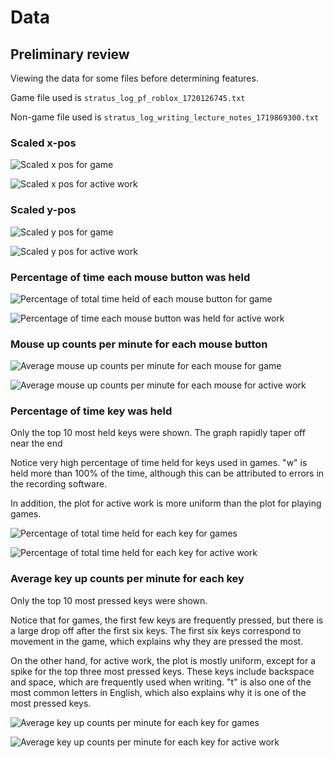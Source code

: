 # Data

## Preliminary review

Viewing the data for some files before determining features.

Game file used is `stratus_log_pf_roblox_1720126745.txt`

Non-game file used is `stratus_log_writing_lecture_notes_1719869300.txt`

### Scaled x-pos

![Scaled x pos for game](image-14.png)

![Scaled x pos for active work](image-7.png)

### Scaled y-pos

![Scaled y pos for game](image-1.png)

![Scaled y pos for active work](image-8.png)

### Percentage of time each mouse button was held

![Percentage of total time held of each mouse button for game](image-2.png)

![Percentage of time each mouse button was held for active work](image-9.png)

### Mouse up counts per minute for each mouse button

![Average mouse up counts per minute for each mouse for game](image-4.png)

![Average mouse up counts per minute for each mouse for active work](image-10.png)

### Percentage of time key was held

Only the top 10 most held keys were shown. The graph rapidly taper off near the
end

Notice very high percentage of time held for keys used in games. "w" is held
more than 100% of the time, although this can be attributed to errors in the
recording software.

In addition, the plot for active work is more uniform than the plot for playing
games.

![Percentage of total time held for each key for games](image-5.png)

![Percentage of total time held for each key for active work](image-11.png)

### Average key up counts per minute for each key

Only the top 10 most pressed keys were shown.

Notice that for games, the first few keys are frequently pressed, but there is a
large drop off after the first six keys. The first six keys correspond to
movement in the game, which explains why they are pressed the most.

On the other hand, for active work, the plot is mostly uniform, except for a
spike for the top three most pressed keys. These keys include backspace and
space, which are frequently used when writing. "t" is also one of the most
common letters in English, which also explains why it is one of the most pressed
keys.

![Average key up counts per minute for each key for games](image-6.png)

![Average key up counts per minute for each key for active work](image-12.png)
